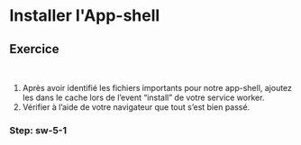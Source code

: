 <!-- .slide: class="exercice sfeir-bg-pink" -->

# Installer l'App-shell

## Exercice

<br>

1. Après avoir identifié les fichiers importants pour notre app-shell, ajoutez les dans le cache lors de l’event “install” de votre service worker.
2. Vérifier à l’aide de votre navigateur que tout s’est bien passé.

### Step: sw-5-1
